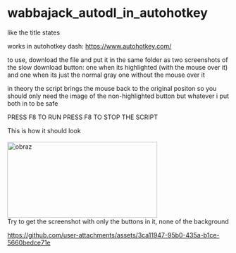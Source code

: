 # wabbajack_autodl_in_autohotkey
like the title states

works in autohotkey dash: https://www.autohotkey.com/

to use, download the file and put it in the same folder as two screenshots of the slow download button: one when its highlighted (with the mouse over it) and one when its just the normal gray one without the mouse over it

in theory the script brings the mouse back to the original positon so you should only need the image of the non-highlighted button but whatever i put both in to be safe

PRESS F8 TO RUN
PRESS F8 TO STOP THE SCRIPT 


This is how it should look <br> <br>
<img width="340" height="172" alt="obraz" src="https://github.com/user-attachments/assets/5408924d-d195-4896-8f44-dbe8be20cde2" />
<br> Try to get the screenshot with only the buttons in it, none of the background






https://github.com/user-attachments/assets/3ca11947-95b0-435a-b1ce-5660bedce71e

